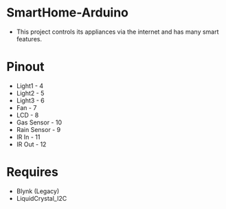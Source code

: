 # SmartHome-Arduino
- This project controls its appliances via the internet and has many smart features.

# Pinout
- Light1 - 4
- Light2 - 5
- Light3 - 6
- Fan - 7
- LCD - 8
- Gas Sensor - 10
- Rain Sensor - 9
- IR In - 11
- IR Out - 12

# Requires
- Blynk (Legacy)
- LiquidCrystal_I2C
